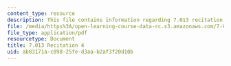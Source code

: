 ```yaml
---
content_type: resource
description: This file contains information regarding 7.013 recitation 4.
file: /media/https%3A/open-learning-course-data-rc.s3.amazonaws.com/7-013-introductory-biology-spring-2013/ab83171ac89825fed3aab2af3f20d10b_MIT7_013S12_Recitation_4.pdf
file_type: application/pdf
resourcetype: Document
title: 7.013 Recitation 4
uid: ab83171a-c898-25fe-d3aa-b2af3f20d10b
---
```

